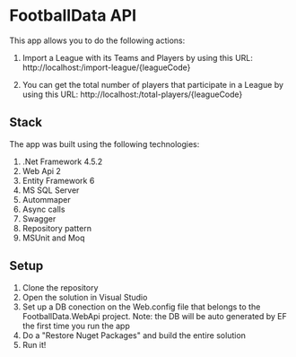 # FootballData API

This app allows you to do the following actions:

1) Import a League with its Teams and Players by using this URL:
http://localhost:<port>/import-league/{leagueCode}

2) You can get the total number of players that participate in a League by using this URL:
http://localhost:<port>/total-players/{leagueCode}

## Stack
The app was built using the following technologies:

1. .Net Framework 4.5.2
2. Web Api 2
3. Entity Framework 6
4. MS SQL Server
5. Autommaper
6. Async calls 
7. Swagger
8. Repository pattern
9. MSUnit and Moq

## Setup
1. Clone the repository
2. Open the solution in Visual Studio
3. Set up a DB conection on the Web.config file that belongs to the FootballData.WebApi project. Note: the DB will be auto generated by EF the first time you run the app
4. Do a "Restore Nuget Packages" and build the entire solution
5. Run it!